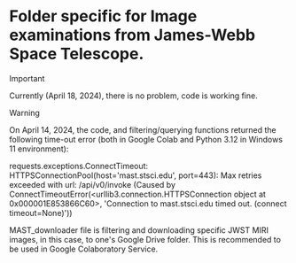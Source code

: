 # Folder specific for Image examinations from James-Webb Space Telescope.

>[!IMPORTANT]
>Currently (April 18, 2024), there is no problem, code is working fine.

>[!WARNING]
>On April 14, 2024, the code, and filtering/querying functions returned the following time-out error (both in Google Colab and Python 3.12 in Windows 11 environment):
>
>requests.exceptions.ConnectTimeout: HTTPSConnectionPool(host='mast.stsci.edu', port=443): Max retries exceeded with url: /api/v0/invoke (Caused by ConnectTimeoutError(<urllib3.connection.HTTPSConnection object at 0x000001E853866C60>, 'Connection to mast.stsci.edu timed out. (connect timeout=None)'))

MAST_downloader file is filtering and downloading specific JWST MIRI images, in this case, to one's Google Drive folder. This is recommended to be used in Google Colaboratory Service. 
